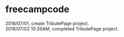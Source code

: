 # freecampcode
 2018/07/01, create TributePage project. <br />
 2018/07/02 10:26AM, completed TributePage project.
